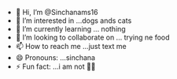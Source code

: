 - 👋 Hi, I’m @Sinchanams16
- 👀 I’m interested in ...dogs ands cats
- 🌱 I’m currently learning ... nothing
- 💞️ I’m looking to collaborate on ... trying ne food
- 📫 How to reach me ...just text me
- 😄 Pronouns: ...sinchana
- ⚡ Fun fact: ...i am not 🏳️‍🌈

<!---
Sinchanams16/Sinchanams16 is a ✨ special ✨ repository because its `README.md` (this file) appears on your GitHub profile.
You can click the Preview link to take a look at your changes.
--->
